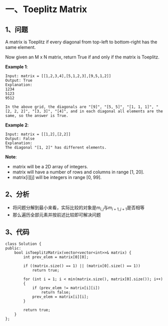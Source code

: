 # 一、Toeplitz Matrix

## 1、问题

A matrix is Toeplitz if every diagonal from top-left to bottom-right has the same element.

Now given an M x N matrix, return True if and only if the matrix is Toeplitz.
 

**Example 1**:
```
Input: matrix = [[1,2,3,4],[5,1,2,3],[9,5,1,2]]
Output: True
Explanation:
1234
5123
9512

In the above grid, the diagonals are "[9]", "[5, 5]", "[1, 1, 1]", "[2, 2, 2]", "[3, 3]", "[4]", and in each diagonal all elements are the same, so the answer is True.
```
**Example 2**:
```
Input: matrix = [[1,2],[2,2]]
Output: False
Explanation:
The diagonal "[1, 2]" has different elements.
```
**Note**:

- matrix will be a 2D array of integers.
- matrix will have a number of rows and columns in range [1, 20].
- matrix[i][j] will be integers in range [0, 99].

## 2、分析

- 将问题分解到最小来看，实际比较的对象是$m_{i,j}$与$m_{i+1,j+1}$是否相等
- 那么遍历全部元素并按前述比较即可解决问题

## 3、代码

```
class Solution {
public:
    bool isToeplitzMatrix(vector<vector<int>>& matrix) {
        int prev_elem = matrix[0][0];
        
        if ((matrix.size() == 1) || (matrix[0].size() == 1))
            return true;
            
        for (int i = 1; i < min(matrix.size(), matrix[0].size()); i++)
        {
            if (prev_elem != matrix[i][i])
                return false;
            prev_elem = matrix[i][i];
        }
        
        return true;
    }
};
```

